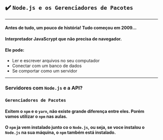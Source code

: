 ## ✔️ `Node.js e os Gerenciadores de Pacotes`
___
#### Antes de tudo, um pouco de história! Tudo começou em 2009...
#### Interpretador JavaScrypt que não precisa de navegador.
#### Ele pode:
- Ler e escrever arquivos no seu computador
- Conectar com um banco de dados
- Se comportar como um servidor
___
### Servidores com `Node.js` e a API?

### `Gerenciadores de Pacotes`
#### Exitem o `npm` e o `yarn`, não existe grande diferença entre eles. Porém vamos utilizar o `npm` nas aulas.
#### O `npm` ja vem instalado junto co o `Node.js`, ou seja, se voce instalou o `Node.js` na sua máquina, o `npm` também está instalado.


